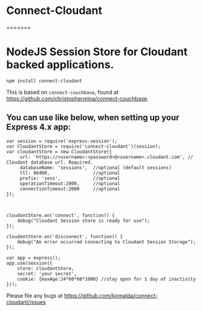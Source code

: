 # Connect-Cloudant
=======


# NodeJS Session Store for Cloudant backed applications.

`npm install connect-cloudant`

This is based on `connect-couchbase`, found at https://github.com/christophermina/connect-couchbase.

You can use like below, when setting up your Express 4.x app:
-----

```
var session = require('express-session');
var CloudantStore = require('connect-cloudant')(session);
var cloudantStore = new CloudantStore({
     url: 'https://<username>:<password>@<username>.cloudant.com', // Cloudant database url. Required.
     databaseName: 'sessions',  //optional (default sessions)
     ttl: 86400,                //optional
     prefix: 'sess',            //optional
     operationTimeout:2000,     //optional
     connectionTimeout:2000     //optional
});



cloudantStore.on('connect', function() {
    debug("Cloudant Session store is ready for use");
});

cloudantStore.on('disconnect', function() {
    debug("An error occurred connecting to Cloudant Session Storage");
});

var app = express();
app.use(session({
    store: cloudantStore,
    secret: 'your secret',
    cookie: {maxAge:24*60*60*1000} //stay open for 1 day of inactivity
}));

```
Please file any bugs at https://github.com/komalda/connect-cloudant/issues
